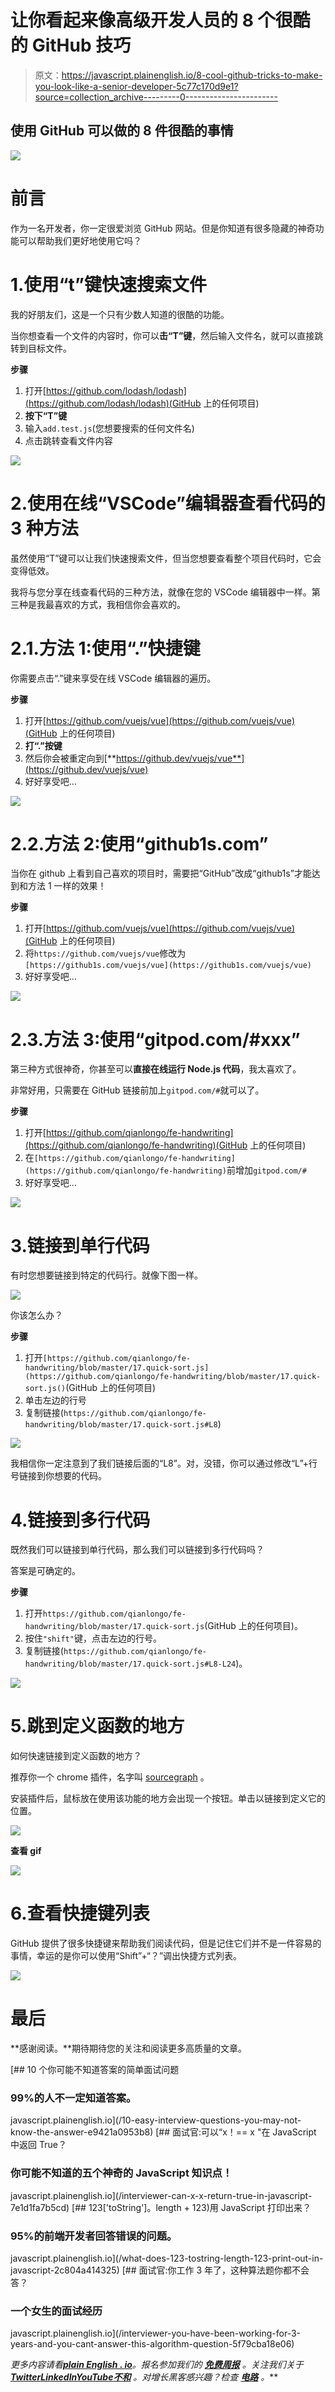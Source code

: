 # 让你看起来像高级开发人员的 8 个很酷的 GitHub 技巧

> 原文：<https://javascript.plainenglish.io/8-cool-github-tricks-to-make-you-look-like-a-senior-developer-5c77c170d9e1?source=collection_archive---------0----------------------->

## 使用 GitHub 可以做的 8 件很酷的事情

![](img/eac98a38211c72642067f7514287645b.png)

# 前言

作为一名开发者，你一定很爱浏览 GitHub 网站。但是你知道有很多隐藏的神奇功能可以帮助我们更好地使用它吗？

# 1.使用“t”键快速搜索文件

我的好朋友们，这是一个只有少数人知道的很酷的功能。

当你想查看一个文件的内容时，你可以**击“T”键**，然后输入文件名，就可以直接跳转到目标文件。

**步骤**

1.  打开[https://github.com/lodash/lodash](https://github.com/lodash/lodash)(GitHub 上的任何项目)
2.  **按下“T”键**
3.  输入`add.test.js`(您想要搜索的任何文件名)
4.  点击跳转查看文件内容

![](img/73fab3bbfd6d1a852b506916f312ab33.png)

# 2.使用在线“VSCode”编辑器查看代码的 3 种方法

虽然使用“T”键可以让我们快速搜索文件，但当您想要查看整个项目代码时，它会变得低效。

我将与您分享在线查看代码的三种方法，就像在您的 VSCode 编辑器中一样。第三种是我最喜欢的方式，我相信你会喜欢的。

# 2.1.方法 1:使用“.”快捷键

你需要点击“.”键来享受在线 VSCode 编辑器的遍历。

**步骤**

1.  打开[https://github.com/vuejs/vue](https://github.com/vuejs/vue)(GitHub 上的任何项目)
2.  **打“.”按键**
3.  然后你会被重定向到[**https://github.dev/vuejs/vue**](https://github.dev/vuejs/vue)
4.  好好享受吧…

![](img/46a85c2fe5f63017d494149c3d15e95b.png)

# 2.2.方法 2:使用“github1s.com”

当你在 github 上看到自己喜欢的项目时，需要把“GitHub”改成“github1s”才能达到和方法 1 一样的效果！

**步骤**

1.  打开[https://github.com/vuejs/vue](https://github.com/vuejs/vue)(GitHub 上的任何项目)
2.  将`https://github.com/vuejs/vue`修改为`[https://github1s.com/vuejs/vue](https://github1s.com/vuejs/vue)`
3.  好好享受吧…

![](img/46a85c2fe5f63017d494149c3d15e95b.png)

# 2.3.方法 3:使用“gitpod.com/#xxx”

第三种方式很神奇，你甚至可以**直接在线运行 Node.js 代码**，我太喜欢了。

非常好用，只需要在 GitHub 链接前加上`gitpod.com/#`就可以了。

**步骤**

1.  打开[https://github.com/qianlongo/fe-handwriting](https://github.com/qianlongo/fe-handwriting)(GitHub 上的任何项目)
2.  在`[https://github.com/qianlongo/fe-handwriting](https://github.com/qianlongo/fe-handwriting)`前增加`gitpod.com/#`
3.  好好享受吧…

![](img/94e3187a8250c2e6a973a5fa15311803.png)

# 3.链接到单行代码

有时您想要链接到特定的代码行。就像下图一样。

![](img/2445d45c7915c260d01e8f386d07a866.png)

你该怎么办？

**步骤**

1.  打开`[https://github.com/qianlongo/fe-handwriting/blob/master/17.quick-sort.js](https://github.com/qianlongo/fe-handwriting/blob/master/17.quick-sort.js()`(GitHub 上的任何项目)
2.  单击左边的行号
3.  复制链接(`https://github.com/qianlongo/fe-handwriting/blob/master/17.quick-sort.js#L8`)

![](img/ead8fabeec8457043a77b134eabe733a.png)

我相信你一定注意到了我们链接后面的“L8”。对，没错，你可以通过修改“L”+行号链接到你想要的代码。

# 4.链接到多行代码

既然我们可以链接到单行代码，那么我们可以链接到多行代码吗？

答案是可确定的。

**步骤**

1.  打开`https://github.com/qianlongo/fe-handwriting/blob/master/17.quick-sort.js`(GitHub 上的任何项目)。
2.  按住`"shift"`键，点击左边的行号。
3.  复制链接(`https://github.com/qianlongo/fe-handwriting/blob/master/17.quick-sort.js#L8-L24`)。

![](img/30b0f6c463d997672fb5675d10bcf92d.png)

# 5.跳到定义函数的地方

如何快速链接到定义函数的地方？

推荐你一个 chrome 插件，名字叫 [sourcegraph](https://chrome.google.com/webstore/detail/sourcegraph/dgjhfomjieaadpoljlnidmbgkdffpack?hl=zh) 。

安装插件后，鼠标放在使用该功能的地方会出现一个按钮。单击以链接到定义它的位置。

![](img/42ed435d5ac95ebb5fbe942c1efda94b.png)

**查看 gif**

![](img/7e527c4f60af9a1214681ae259ac2dc4.png)

# 6.查看快捷键列表

GitHub 提供了很多快捷键来帮助我们阅读代码，但是记住它们并不是一件容易的事情，幸运的是你可以使用“Shift”+“？”调出快捷方式列表。

![](img/265c42dffe5116bfd8488f2020428fe6.png)

# 最后

**感谢阅读。**期待期待您的关注和阅读更多高质量的文章。

[](/10-easy-interview-questions-you-may-not-know-the-answer-e9421a0953b8) [## 10 个你可能不知道答案的简单面试问题

### 99%的人不一定知道答案。

javascript.plainenglish.io](/10-easy-interview-questions-you-may-not-know-the-answer-e9421a0953b8) [](/interviewer-can-x-x-return-true-in-javascript-7e1d1fa7b5cd) [## 面试官:可以“x！== x "在 JavaScript 中返回 True？

### 你可能不知道的五个神奇的 JavaScript 知识点！

javascript.plainenglish.io](/interviewer-can-x-x-return-true-in-javascript-7e1d1fa7b5cd) [](/what-does-123-tostring-length-123-print-out-in-javascript-2c804a414325) [## 123['toString']。length + 123)用 JavaScript 打印出来？

### 95%的前端开发者回答错误的问题。

javascript.plainenglish.io](/what-does-123-tostring-length-123-print-out-in-javascript-2c804a414325) [](/interviewer-you-have-been-working-for-3-years-and-you-cant-answer-this-algorithm-question-5f79cba18e06) [## 面试官:你工作 3 年了，这种算法题你都不会答？

### 一个女生的面试经历

javascript.plainenglish.io](/interviewer-you-have-been-working-for-3-years-and-you-cant-answer-this-algorithm-question-5f79cba18e06) 

*更多内容请看*[***plain English . io***](https://plainenglish.io/)*。报名参加我们的* [***免费周报***](http://newsletter.plainenglish.io/) *。关注我们关于*[***Twitter***](https://twitter.com/inPlainEngHQ)[***LinkedIn***](https://www.linkedin.com/company/inplainenglish/)*[***YouTube***](https://www.youtube.com/channel/UCtipWUghju290NWcn8jhyAw)*[***不和***](https://discord.gg/GtDtUAvyhW) *。对增长黑客感兴趣？检查* [***电路***](https://circuit.ooo/) *。***